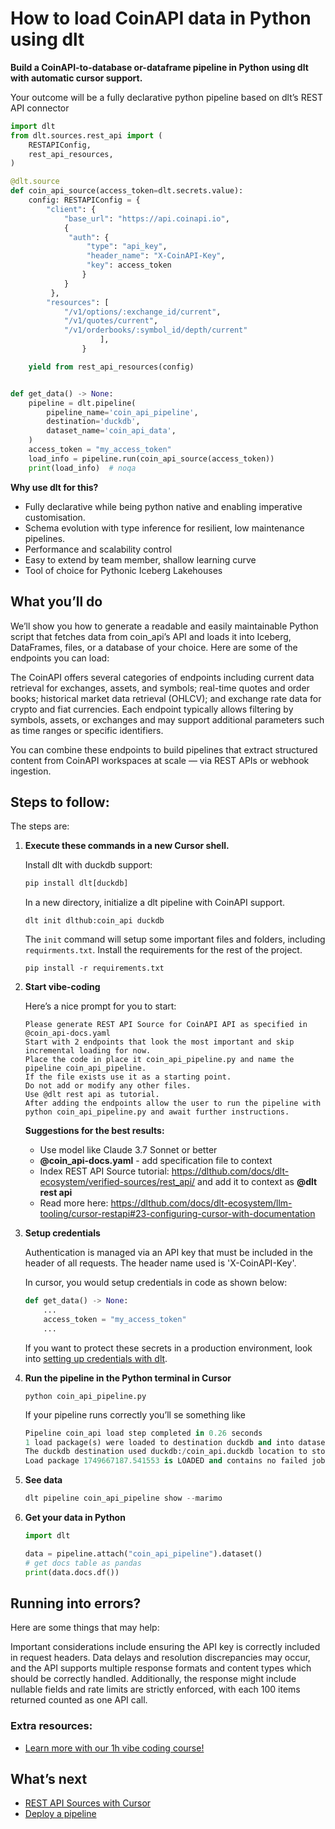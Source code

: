 # How to load CoinAPI data in Python using dlt

**Build a CoinAPI-to-database or-dataframe pipeline in Python using dlt with automatic cursor support.**

Your outcome will be a fully declarative python pipeline based on dlt’s REST API connector

```python
import dlt
from dlt.sources.rest_api import (
    RESTAPIConfig,
    rest_api_resources,
)

@dlt.source
def coin_api_source(access_token=dlt.secrets.value):
    config: RESTAPIConfig = {
        "client": {
            "base_url": "https://api.coinapi.io",
            {
             "auth": {
                 "type": "api_key",
                 "header_name": "X-CoinAPI-Key",
                 "key": access_token
                }
            }
         },
        "resources": [
            "/v1/options/:exchange_id/current",
            "/v1/quotes/current",
            "/v1/orderbooks/:symbol_id/depth/current"
                    ],
                }

    yield from rest_api_resources(config)


def get_data() -> None:
    pipeline = dlt.pipeline(
        pipeline_name='coin_api_pipeline',
        destination='duckdb',
        dataset_name='coin_api_data', 
    )
    access_token = "my_access_token"
    load_info = pipeline.run(coin_api_source(access_token))
    print(load_info)  # noqa
```

**Why use dlt for this?**

- Fully declarative while being python native and enabling imperative customisation.
- Schema evolution with type inference for resilient, low maintenance pipelines.
- Performance and scalability control
- Easy to extend by team member, shallow learning curve
- Tool of choice for Pythonic Iceberg  Lakehouses

## What you’ll do

We’ll show you how to generate a readable and easily maintainable Python script that fetches data from coin_api’s API and loads it into Iceberg, DataFrames, files, or a database of your choice. Here are some of the endpoints you can load:

The CoinAPI offers several categories of endpoints including current data retrieval for exchanges, assets, and symbols; real-time quotes and order books; historical market data retrieval (OHLCV); and exchange rate data for crypto and fiat currencies. Each endpoint typically allows filtering by symbols, assets, or exchanges and may support additional parameters such as time ranges or specific identifiers.

You can combine these endpoints to build pipelines that extract structured content from CoinAPI workspaces at scale — via REST APIs or webhook ingestion.

## Steps to follow:

The steps are:

1. **Execute these commands in a new Cursor shell.**
    
    Install dlt with duckdb support:
    ```python
    pip install dlt[duckdb]
    ```

    In a new directory, initialize a dlt pipeline with CoinAPI support.
    ```
    dlt init dlthub:coin_api duckdb
    ```

    The `init` command will setup some important files and folders, including `requirments.txt`. Install the requirements for the rest of the project.
    ```
    pip install -r requirements.txt
    ```
    
2. **Start vibe-coding**
    
    Here’s a nice prompt for you to start: 
    
    ```
    Please generate REST API Source for CoinAPI API as specified in @coin_api-docs.yaml 
    Start with 2 endpoints that look the most important and skip incremental loading for now. 
    Place the code in place it coin_api_pipeline.py and name the pipeline coin_api_pipeline. 
    If the file exists use it as a starting point. 
    Do not add or modify any other files. 
    Use @dlt rest api as tutorial. 
    After adding the endpoints allow the user to run the pipeline with python coin_api_pipeline.py and await further instructions.
    
    ```
    
    **Suggestions for the best results:**
    - Use model like Claude 3.7 Sonnet or better
    - **@coin_api-docs.yaml** - add specification file to context
    - Index REST API Source tutorial: https://dlthub.com/docs/dlt-ecosystem/verified-sources/rest_api/ and add it to context as **@dlt rest api**
    - Read more here: https://dlthub.com/docs/dlt-ecosystem/llm-tooling/cursor-restapi#23-configuring-cursor-with-documentation
    
3. **Setup credentials** 
    
    Authentication is managed via an API key that must be included in the header of all requests. The header name used is 'X-CoinAPI-Key'.

    In cursor, you would setup credentials in code as shown below:
    
    ```python
    def get_data() -> None:
        ...
        access_token = "my_access_token"
        ...
    ```
    
    If you want to protect these secrets in a production environment, look into [setting up credentials with dlt](https://dlthub.com/docs/walkthroughs/add_credentials).
    
4. **Run the pipeline in the Python terminal in Cursor**
    
    ```
    python coin_api_pipeline.py
    ```
    
    If your pipeline runs correctly you’ll se something like
    
    ```python
    Pipeline coin_api load step completed in 0.26 seconds
    1 load package(s) were loaded to destination duckdb and into dataset coin_api_data
    The duckdb destination used duckdb:/coin_api.duckdb location to store data
    Load package 1749667187.541553 is LOADED and contains no failed jobs
    ```
    
5. **See data**
    
    ```python
    dlt pipeline coin_api_pipeline show --marimo
    ```
    
6. **Get your data in Python**
    
    ```python
    import dlt
    
    data = pipeline.attach("coin_api_pipeline").dataset()
    # get docs table as pandas
    print(data.docs.df())
    ```
    

## Running into errors?

Here are some things that may help:

Important considerations include ensuring the API key is correctly included in request headers. Data delays and resolution discrepancies may occur, and the API supports multiple response formats and content types which should be correctly handled. Additionally, the response might include nullable fields and rate limits are strictly enforced, with each 100 items returned counted as one API call.

### Extra resources:

- [Learn more with our 1h vibe coding course!](https://www.youtube.com/watch?v=GGid70rnJuM)

## What’s next

- [REST API Sources with Cursor](https://dlthub.com/docs/dlt-ecosystem/llm-tooling/cursor-restapi)
- [Deploy a pipeline](https://dlthub.com/docs/walkthroughs/deploy-a-pipeline)
